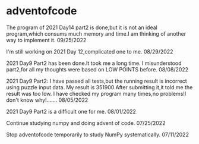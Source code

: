 # adventofcode

The program of 2021 Day14 part2 is done,but it is not an ideal program,which consums much memory and time.I am thinking of another way to implement it. 09/25/2022

I'm still working on 2021 Day 12,complicated one to me. 08/29/2022

2021 Day9 Part2 has been done.It took me a long time.
I misunderstood part2,for all my thoughts were based on LOW POINTS before. 08/08/2022

2021 Day9 Part2:
I have passed all tests,but the running result is incorrect using puzzle input data.
My result is 351900.After submitting it,it told me the result was too low.
I have checked my program many times,no problems!I don't know why!....... 08/05/2022

2021 Day9 Part2 is a difficult one for me. 08/01/2022

Continue studying numpy and doing advent of code. 07/25/2022

Stop adventofcode temporarily to study NumPy systematically. 07/11/2022
